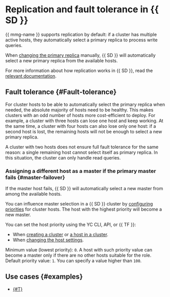 # Replication and fault tolerance in {{ SD }}

{{ mmg-name }} supports replication by default: if a cluster has multiple active hosts, they automatically select a primary replica to process write queries.

When [changing the primary replica](../operations/stepdown.md) manually, {{ SD }} will automatically select a new primary replica from the available hosts.

For more information about how replication works in {{ SD }}, read the [relevant documentation](https://docs.mongodb.com/manual/replication/).

## Fault tolerance {#Fault-tolerance}

For cluster hosts to be able to automatically select the primary replica when needed, the absolute majority of hosts need to be healthy. This makes clusters with an odd number of hosts more cost-efficient to deploy. For example, a cluster with three hosts can lose one host and keep working. At the same time, a cluster with four hosts can also lose only one host: if a second host is lost, the remaining hosts will not be enough to select a new primary replica.

A cluster with two hosts does not ensure full fault tolerance for the same reason: a single remaining host cannot select itself as primary replica. In this situation, the cluster can only handle read queries.

### Assigning a different host as a master if the primary master fails {#master-failover}

If the master host fails, {{ SD }} will automatically select a new master from among the available hosts.

You can influence master selection in a {{ SD }} cluster by [configuring priorities](../operations/hosts.md#update) for cluster hosts. The host with the highest priority will become a new master.

You can set the host priority using the YC CLI, API, or {{ TF }}:

* When [creating a cluster](../operations/cluster-create.md) or [a host in a cluster](../operations/hosts.md#add).
* When [changing the host settings](../operations/hosts.md#update).

Minimum value (lowest priority): `0`. A host with such priority value can become a master only if there are no other hosts suitable for the role. Default priority value: `1`. You can specify a value higher than `100`.

## Use cases {#examples}

* [{#T}](../tutorials/storedoc-versions)
